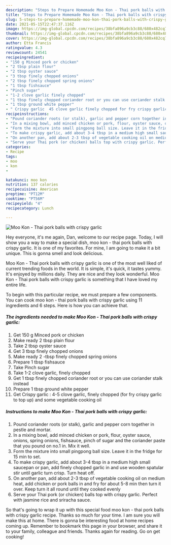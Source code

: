 ```yaml
---
description: "Steps to Prepare Homemade Moo Kon - Thai pork balls with crispy garlic"
title: "Steps to Prepare Homemade Moo Kon - Thai pork balls with crispy garlic"
slug: 5-steps-to-prepare-homemade-moo-kon-thai-pork-balls-with-crispy-garlic
date: 2021-05-15T22:47:37.116Z
image: https://img-global.cpcdn.com/recipes/38bfa896a9cb3c88/680x482cq70/moo-kon-thai-pork-balls-with-crispy-garlic-recipe-main-photo.jpg
thumbnail: https://img-global.cpcdn.com/recipes/38bfa896a9cb3c88/680x482cq70/moo-kon-thai-pork-balls-with-crispy-garlic-recipe-main-photo.jpg
cover: https://img-global.cpcdn.com/recipes/38bfa896a9cb3c88/680x482cq70/moo-kon-thai-pork-balls-with-crispy-garlic-recipe-main-photo.jpg
author: Etta Francis
ratingvalue: 4.3
reviewcount: 24541
recipeingredient:
- "150 g Minced pork or chicken"
- "2 tbsp plain flour"
- "2 tbsp oyster sauce"
- "3 tbsp finely chopped onions"
- "2 tbsp finely chopped spring onions"
- "1 tbsp fishsauce"
- "Pinch sugar"
- "1-2 clove garlic finely chopped"
- "1 tbsp finely chopped coriander root or you can use coriander stalk instead"
- "1 tbsp ground white pepper"
- " Crispy garlic  45 clove garlic finely chopped for fry crispy garlic to top up and some vegetable cooking oil"
recipeinstructions:
- "Pound coriander roots (or stalk), garlic and pepper corn together in pestle and mortar."
- "In a mixing bowl, add minced chicken or pork, flour, oyster sauce, onions, spring onions, fishsauce, pinch of sugar and the coriander paste that you pound on no.1 in. Mix it well."
- "Form the mixture into small pingpong ball size. Leave it in the fridge for 15 min to set."
- "To make crispy garlic, add about 3-4 tbsp in a medium high small saucepan or pan, add finely chopped garlic in and use wooden spatular stir until garlic turn crisp. Turn heat off."
- "On another pan, add about 2-3 tbsp of vegetable cooking oil on medium heat, add chicken or pork balls in and fry for about 5-8 min then turn it over. Keep turn it all round until they cooked evenly"
- "Serve your Thai pork (or chicken) balls top with crispy garlic. Perfect with jasmine rice and sriracha sauce."
categories:
- Recipe
tags:
- moo
- kon
- 

katakunci: moo kon  
nutrition: 137 calories
recipecuisine: American
preptime: "PT12M"
cooktime: "PT56M"
recipeyield: "4"
recipecategory: Lunch

---
```



![Moo Kon - Thai pork balls with crispy garlic](https://img-global.cpcdn.com/recipes/38bfa896a9cb3c88/680x482cq70/moo-kon-thai-pork-balls-with-crispy-garlic-recipe-main-photo.jpg)

Hey everyone, it's me again, Dan, welcome to our recipe page. Today, I will show you a way to make a special dish, moo kon - thai pork balls with crispy garlic. It is one of my favorites. For mine, I am going to make it a bit unique. This is gonna smell and look delicious.



Moo Kon - Thai pork balls with crispy garlic is one of the most well liked of current trending foods in the world. It is simple, it's quick, it tastes yummy. It's enjoyed by millions daily. They are nice and they look wonderful. Moo Kon - Thai pork balls with crispy garlic is something that I have loved my entire life.


To begin with this particular recipe, we must prepare a few components. You can cook moo kon - thai pork balls with crispy garlic using 11 ingredients and 6 steps. Here is how you can achieve that.

<!--inarticleads1-->

##### The ingredients needed to make Moo Kon - Thai pork balls with crispy garlic:

1. Get 150 g Minced pork or chicken
1. Make ready 2 tbsp plain flour
1. Take 2 tbsp oyster sauce
1. Get 3 tbsp finely chopped onions
1. Make ready 2 -tbsp finely chopped spring onions
1. Prepare 1 tbsp fishsauce
1. Take Pinch sugar
1. Take 1-2 clove garlic, finely chopped
1. Get 1 tbsp finely chopped coriander root or you can use coriander stalk instead
1. Prepare 1 tbsp ground white pepper
1. Get  Crispy garlic : 4-5 clove garlic, finely chopped (for fry crispy garlic to top up) and some vegetable cooking oil




<!--inarticleads2-->

##### Instructions to make Moo Kon - Thai pork balls with crispy garlic:

1. Pound coriander roots (or stalk), garlic and pepper corn together in pestle and mortar.
1. In a mixing bowl, add minced chicken or pork, flour, oyster sauce, onions, spring onions, fishsauce, pinch of sugar and the coriander paste that you pound on no.1 in. Mix it well.
1. Form the mixture into small pingpong ball size. Leave it in the fridge for 15 min to set.
1. To make crispy garlic, add about 3-4 tbsp in a medium high small saucepan or pan, add finely chopped garlic in and use wooden spatular stir until garlic turn crisp. Turn heat off.
1. On another pan, add about 2-3 tbsp of vegetable cooking oil on medium heat, add chicken or pork balls in and fry for about 5-8 min then turn it over. Keep turn it all round until they cooked evenly
1. Serve your Thai pork (or chicken) balls top with crispy garlic. Perfect with jasmine rice and sriracha sauce.




So that's going to wrap it up with this special food moo kon - thai pork balls with crispy garlic recipe. Thanks so much for your time. I am sure you will make this at home. There is gonna be interesting food at home recipes coming up. Remember to bookmark this page in your browser, and share it to your family, colleague and friends. Thanks again for reading. Go on get cooking!
